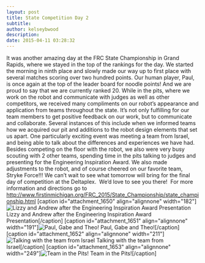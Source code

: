 ```yaml
---
layout: post
title: State Competition Day 2
subtitle:
author: kelseybwood
description:
date: 2015-04-11 03:28:32
---
```


It was another amazing day at the FRC State Championship in Grand Rapids, where we stayed in the top of the rankings for the day. We started the morning in ninth place and slowly made our way up to first place with several matches scoring over two hundred points. Our human player, Paul, is once again at the top of the leader board for noodle points! And we are proud to say that we are currently ranked 20. While in the pits, where we work on the robot and communicate with judges as well as other competitors, we received many compliments on our robot’s appearance and application from teams throughout the state. It’s not only fulfilling for our team members to get positive feedback on our work, but to communicate and collaborate. Several instances of this include when we informed teams how we acquired our pit and additions to the robot design elements that set us apart. One particularly exciting event was meeting a team from Israel, and being able to talk about the differences and experiences we have had. Besides competing on the floor with the robot, we also were very busy scouting with 2 other teams, spending time in the pits talking to judges and presenting for the Engineering Inspiration Award. We also made adjustments to the robot, and of course cheered on our favorite team, Stryke Force!!! We can’t wait to see what tomorrow will bring for the final day of competition at the Deltaplex.  We’d love to see you there!  For more information and directions go to <http://www.firstinmichigan.org/FRC_2015/State_Championship/state_championship.html> [caption id="attachment_1650" align="alignnone" width="182"]![Lizzy and Andrew after the Engineering Inspiration Award Presentation](/wp-content/uploads/2015/04/Lizzy-and-Andrew.jpg) Lizzy and Andrew after the Engineering Inspiration Award Presentation[/caption] [caption id="attachment_1651" align="alignnone" width="191"]![Paul, Gabe and Theo!](http://strykeforce.org/wp-content/uploads/2015/04/The-boys.png) Paul, Gabe and Theo![/caption] [caption id="attachment_1652" align="alignnone" width="211"]![Talking with the team from Israel ](http://strykeforce.org/wp-content/uploads/2015/04/The-isreal-team.png) Talking with the team from Israel[/caption] [caption id="attachment_1653" align="alignnone" width="249"]![Team in the Pits!](http://strykeforce.org/wp-content/uploads/2015/04/In-the-pits.png) Team in the Pits![/caption]
